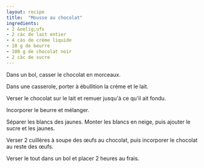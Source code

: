 ```yaml
---
layout: recipe
title:  "Mousse au chocolat"
ingredients:
- 2 &oelig;ufs
- 2 càc de lait entier
- 4 càs de crème liquide
- 10 g de beurre
- 100 g de chocolat noir
- 2 càc de sucre
---
```


Dans un bol, casser le chocolat en morceaux.

Dans une casserole, porter à ébullition la crème et le lait.

Verser le chocolat sur le lait et remuer jusqu'à ce qu'il ait fondu.

Incorporer le beurre et mélanger.

Séparer les blancs des jaunes. Monter les blancs en neige, puis ajouter le sucre et les jaunes.

Verser 2 cuillères à soupe des &oelig;ufs au chocolat, puis incorporer le chocolat au reste des &oelig;ufs.

Verser le tout dans un bol et placer 2 heures au frais.
